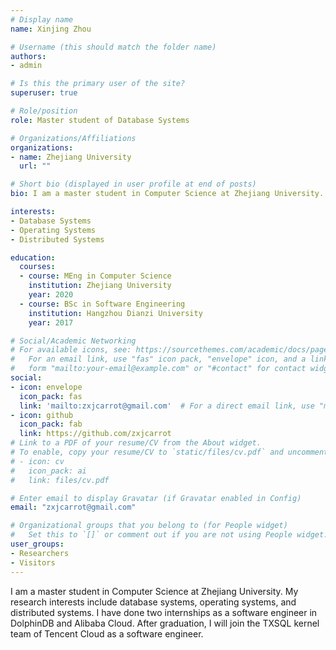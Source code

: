 ```yaml
---
# Display name
name: Xinjing Zhou

# Username (this should match the folder name)
authors:
- admin

# Is this the primary user of the site?
superuser: true

# Role/position
role: Master student of Database Systems

# Organizations/Affiliations
organizations:
- name: Zhejiang University
  url: ""

# Short bio (displayed in user profile at end of posts)
bio: I am a master student in Computer Science at Zhejiang University. My research interests include database systems, operating systems, and distributed systems. I have done two internships as a software engineer in DolphinDB and Alibaba Cloud. After graduation, I will join the TXSQL kernel team of Tencent Cloud as a software engineer.

interests:
- Database Systems
- Operating Systems
- Distributed Systems

education:
  courses:
  - course: MEng in Computer Science
    institution: Zhejiang University
    year: 2020
  - course: BSc in Software Engineering
    institution: Hangzhou Dianzi University
    year: 2017

# Social/Academic Networking
# For available icons, see: https://sourcethemes.com/academic/docs/page-builder/#icons
#   For an email link, use "fas" icon pack, "envelope" icon, and a link in the
#   form "mailto:your-email@example.com" or "#contact" for contact widget.
social:
- icon: envelope
  icon_pack: fas
  link: 'mailto:zxjcarrot@gmail.com'  # For a direct email link, use "mailto:test@example.org".
- icon: github
  icon_pack: fab
  link: https://github.com/zxjcarrot
# Link to a PDF of your resume/CV from the About widget.
# To enable, copy your resume/CV to `static/files/cv.pdf` and uncomment the lines below.
# - icon: cv
#   icon_pack: ai
#   link: files/cv.pdf

# Enter email to display Gravatar (if Gravatar enabled in Config)
email: "zxjcarrot@gmail.com"

# Organizational groups that you belong to (for People widget)
#   Set this to `[]` or comment out if you are not using People widget.
user_groups:
- Researchers
- Visitors
---
```

I am a master student in Computer Science at Zhejiang University. My research interests include database systems, operating systems, and distributed systems. I have done two internships as a software engineer in DolphinDB and Alibaba Cloud. After graduation, I will join the TXSQL kernel team of Tencent Cloud as a software engineer.
